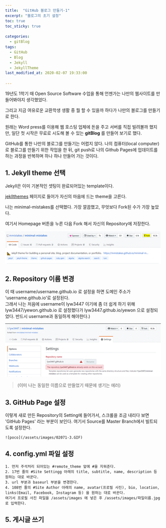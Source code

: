 ```yaml
---
title:  "GitHub 블로그 만들기-1"
excerpt: "블로그의 초기 설정"
toc: true
toc_sticky: true

categories:
  - gitBlog
tags:
  - GitHub
  - Blog
  - Jekyll
  - JekyllTheme
last_modified_at: 2020-02-07 19:33:00

---
```



19년도 1학기 때 Open Source Software 수업을 통해 언젠가는 나만의 웹사이트를 만들어봐야지 생각했었다.  

그리고 지금 여유로운 교환학생 생활 중 뭘 할 수 있을까 하다가 나만의 블로그를 만들기로 한다.  

원래는 Word press를 이용해 웹 호스팅 업체에 돈을 주고 서버를 직접 빌려볼까 했지만, 일단 첫 시작은 무료로 시도해 볼 수 있는 **gitBlog** 를 만들어 보기로 했다.  

GitHub를 통한 나만의 블로그를 만들기는 어렵지 않다. 나의 컴퓨터(local computer)로 블로그를 만들기 위한 작업을 한 뒤, git push로 나의 Github Pages에 업데이트를 하는 과정을 반복하며 하나 하나 만들어 가는 것이다.  


## 1. Jekyll theme 선택  
  Jekyll은 이미 기본적인 셋팅이 완료되어있는 template이다.  

  [jekllthemes](http://jekyllthemes.org/) 페이지로 들어가 자신의 마음에 드는 theme을 고른다.  

  나는 minimal-mistakes를 선택했다. 가장 깔끔했고, 무엇보다 Fork된 수가 가장 높았다.  

  여기서 Homepage 버튼을 누른 다음 Fork 해서 자신의 Repository에 저장한다.  

  ![poco](/assets/images/02071-1.GIF)



## 2. Repository 이름 변경  
  이 때 username/username.github.io 로 설정을 하면 도메인 주소가 'username.github.io'로 설정된다.  
  그래서 나는 처음에 username이 lyw3447 이기에 좀 더 쉽게 하기 위해 lyw3447/yewon.github.io 로 설정했다가 lyw3447.github.io/yewon 으로 설정되었다. 반드시 username과 동일하게 해야한다.)  

  ![poco](/assets/images/02071-2.GIF)  
  > (이미 나는 동일한 이름으로 만들었기 때문에 생기는 에러)  



## 3. GitHub Page 설정  
  이렇게 새로 만든 Repository의 Setting에 들어가서, 스크롤을 조금 내리다 보면 'GitHub Pages' 라는 부분이 보인다. 여기서 Source를 Master Branch에서 빌트되도록 설정한다.  

    ![poco](/assets/images/02071-3.GIF)   


## 4. config.yml 파일 설정  
    1. 먼저 주석처리 되어있는 #remote_theme 앞에 #을 지워준다.  
    2. 17번 줄의 #Site Settingg 아래의 title, subtitle, name, description 등 원하는 대로 바꾼다.  
    3. url 부분과 baseurl 부분을 변경한다.  
    4. 108번 줄의 #Site Author 아래의 name, avatar(프로필 사진), bio, location, links(Email, Facebook, Instagram 등) 을 원하는 대로 바꾼다.  
    여기서 프로필 사진 파일을 /assets/images 에 넣은 후 /assets/images/파일이름.jpg 로 입력한다.  


## 5. 게시글 쓰기  

